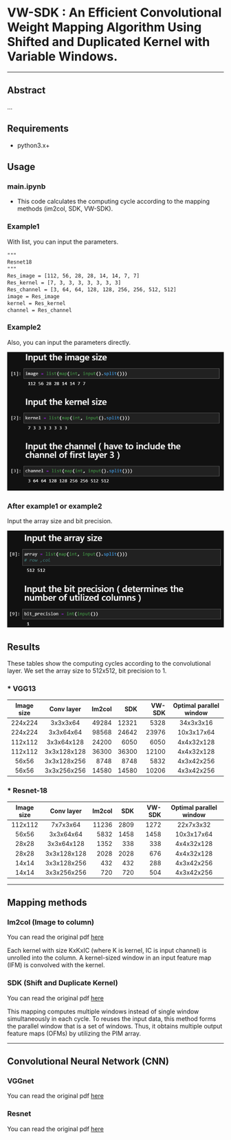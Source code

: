 # VW-SDK : An Efficient Convolutional Weight Mapping Algorithm Using Shifted and Duplicated Kernel with Variable Windows.
---
## Abstract
...
<!-- In processing-in-memory (PIM) architectures forconvolutional neural network (CNN) inference, the mappingscheme of the CNN weights to the PIM array decides the numberof computing cycles, which determines the computational latencyand energy. A recent study proposed shifted and duplicatedkernel (SDK) mapping that reuses the input feature mapswith a unit of a parallel window, which is convolved withduplicated kernels to obtain multiple output elements in parallel.However, the existing SDK-based mapping algorithm does notalways provide optimal mapping because it maps a square-shaped parallel window having the entire channels at one cycle.In this paper, we introduce a novel mapping algorithm calledvariable-window SDK (VW-SDK), which adaptively determinesthe shape of the parallel window that leads to the minimumcomputing cycles for a given convolutional layer and PIM array.By allowing rectangular-shaped windows with partial channels,VW-SDK better utilizes PIM array, thereby reducing the numberof inference cycles. The simulation with a 512×512 PIM arrayand Resnet-18 shows that VW-SDK improves the computingspeed by 2.78×compared to the existing SDK algorithm. -->

## Requirements
+ python3.x+

## Usage

### main.ipynb
* This code calculates the computing cycle according to the mapping methods (im2col, SDK, VW-SDK).

### Example1
With list, you can input the parameters.

    """
    Resnet18
    """
    Res_image = [112, 56, 28, 28, 14, 14, 7, 7]
    Res_kernel = [7, 3, 3, 3, 3, 3, 3, 3]
    Res_channel = [3, 64, 64, 128, 128, 256, 256, 512, 512]
    image = Res_image
    kernel = Res_kernel
    channel = Res_channel
    
### Example2
Also, you can input the parameters directly.

![](./image.PNG)

### After example1 or example2
Input the array size and bit precision.

![](./image2.PNG)

## Results
These tables show the computing cycles according to the convolutional layer.
We set the array size to 512x512, bit precision to 1.

### * VGG13

| **Image size** | **Conv layer** | **Im2col** | **SDK** | **VW-SDK** | **Optimal parallel window** |
|:---:|:---:|---:|---:|---:|:---:|
| 224x224 | 3x3x3x64 | 49284 | 12321 | 5328 | 34x3x3x16 |
| 224x224 | 3x3x64x64 | 98568 | 24642 | 23976 | 10x3x17x64 |
| 112x112 | 3x3x64x128 | 24200 | 6050 | 6050 | 4x4x32x128 |
| 112x112 | 3x3x128x128 | 36300 | 36300 | 12100 | 4x4x32x128 |
| 56x56 | 3x3x128x256 | 8748 | 8748 | 5832 | 4x3x42x256 |
| 56x56 | 3x3x256x256 | 14580 | 14580 | 10206 | 4x3x42x256 |


### * Resnet-18

| **Image size** | **Conv layer** | **Im2col** | **SDK** | **VW-SDK** | **Optimal parallel window** |
|:---:|:---:|---:|---:|---:|:---:|
| 112x112 | 7x7x3x64 | 11236 | 2809 | 1272 | 22x7x3x32 |
| 56x56 | 3x3x64x64 | 5832 | 1458 | 1458 | 10x3x17x64 |
| 28x28 | 3x3x64x128 | 1352 | 338 | 338 | 4x4x32x128 |
| 28x28 | 3x3x128x128 | 2028 | 2028 | 676 | 4x4x32x128 |
| 14x14 | 3x3x128x256 | 432 | 432 | 288 | 4x3x42x256 |
| 14x14 | 3x3x256x256 | 720 | 720 | 504 | 4x3x42x256 |

---
## Mapping methods

### Im2col (Image to column)
You can read the original pdf [here](https://dl.acm.org/doi/10.1145/2964284.2967243)

Each kernel with size KxKxIC (where K is kernel, IC is input channel) is unrolled into the column. A kernel-sized window in an input feature map (IFM) is convolved with the kernel.


### SDK (Shift and Duplicate Kernel)
You can read the original pdf [here](https://ieeexplore.ieee.org/document/9104658)

This mapping computes multiple windows instead of single window simultaneously in each cycle. To reuses the input data, this method forms the parallel window that is a set of windows. Thus, it obtains multiple output feature maps (OFMs) by utilizing the PIM array.

---
## Convolutional Neural Network (CNN)
### VGGnet
You can read the original pdf [here](https://arxiv.org/abs/1409.1556)


### Resnet
You can read the original pdf [here](https://ieeexplore.ieee.org/document/8246704)


